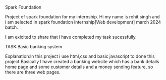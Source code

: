 Spark Foundation

Project of spark foundation for my internship.
Hi my name is rohit singh and i am selected in spark foundation internship[Web development] march 2024 batch.

I am exicited to share that i have completed my task sucessfully.

TASK:Basic banking system 

Explanation:In this project i use html,css and basic javascript to done this project.Basically I have created a banking website which has a bank details home page and some customer details and a money sending feature, so there are three web pages.

